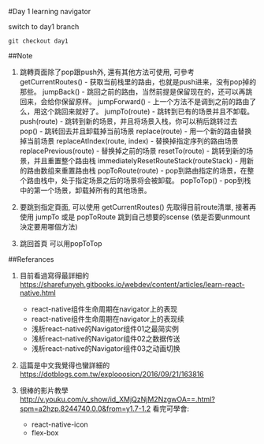 #Day 1 learning navigator

switch to day1 branch

```
git checkout day1
```

##Note

1. 跳轉頁面除了pop跟push外, 還有其他方法可使用, 可參考
getCurrentRoutes() - 获取当前栈里的路由，也就是push进来，没有pop掉的那些。
jumpBack() - 跳回之前的路由，当然前提是保留现在的，还可以再跳回来，会给你保留原样。
jumpForward() - 上一个方法不是调到之前的路由了么，用这个跳回来就好了。
jumpTo(route) - 跳转到已有的场景并且不卸载。
push(route) - 跳转到新的场景，并且将场景入栈，你可以稍后跳转过去
pop() - 跳转回去并且卸载掉当前场景
replace(route) - 用一个新的路由替换掉当前场景
replaceAtIndex(route, index) - 替换掉指定序列的路由场景
replacePrevious(route) - 替换掉之前的场景
resetTo(route) - 跳转到新的场景，并且重置整个路由栈
immediatelyResetRouteStack(routeStack) - 用新的路由数组来重置路由栈
popToRoute(route) - pop到路由指定的场景，在整个路由栈中，处于指定场景之后的场景将会被卸载。
popToTop() - pop到栈中的第一个场景，卸载掉所有的其他场景。

2. 要跳到指定頁面, 可以使用 getCurrentRoutes() 先取得目前route清單, 接著再使用
jumpTo 或是 popToRoute 跳到自己想要的scense (依是否要unmount決定要用哪個方法)

3. 跳回首頁 可以用popToTop

##Referances
1. 目前看過寫得最詳細的 https://sharefunyeh.gitbooks.io/webdev/content/articles/learn-react-native.html

    - react-native组件生命周期在navigator上的表现
    - react-native组件生命周期在navigator上的表现续
    - 浅析react-native的Navigator组件01之最简实例
    - 浅析react-native的Navigator组件02之数据传送
    - 浅析react-native的Navigator组件03之动画切换

2. 這篇是中文我覺得也蠻詳細的 https://dotblogs.com.tw/explooosion/2016/09/21/163816

3. 很棒的影片教學 http://v.youku.com/v_show/id_XMjQzNjM2NzgwOA==.html?spm=a2hzp.8244740.0.0&from=y1.7-1.2
   看完可學會:

    - react-native-icon
    - flex-box

